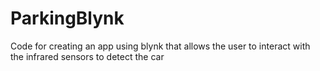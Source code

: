 # ParkingBlynk
Code for creating an app using blynk that allows the user to interact with the infrared sensors to detect the car
